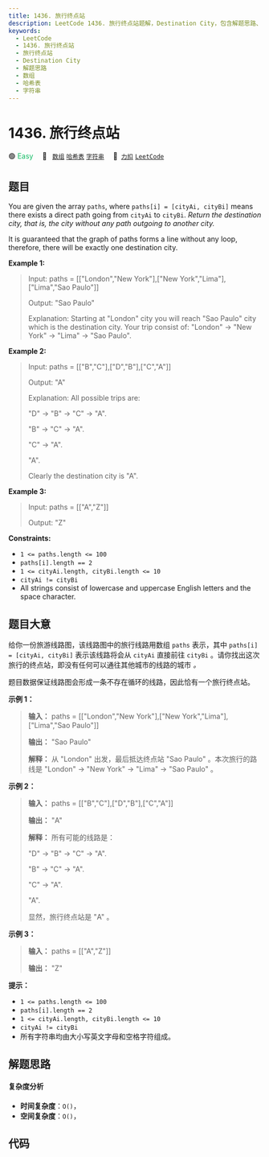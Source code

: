 ```yaml
---
title: 1436. 旅行终点站
description: LeetCode 1436. 旅行终点站题解，Destination City，包含解题思路、复杂度分析以及完整的 JavaScript 代码实现。
keywords:
  - LeetCode
  - 1436. 旅行终点站
  - 旅行终点站
  - Destination City
  - 解题思路
  - 数组
  - 哈希表
  - 字符串
---
```


# 1436. 旅行终点站

🟢 <font color=#15bd66>Easy</font>&emsp; 🔖&ensp; [`数组`](/tag/array.md) [`哈希表`](/tag/hash-table.md) [`字符串`](/tag/string.md)&emsp; 🔗&ensp;[`力扣`](https://leetcode.cn/problems/destination-city) [`LeetCode`](https://leetcode.com/problems/destination-city)

## 题目

You are given the array `paths`, where `paths[i] = [cityAi, cityBi]` means
there exists a direct path going from `cityAi` to `cityBi`. _Return the
destination city, that is, the city without any path outgoing to another
city._

It is guaranteed that the graph of paths forms a line without any loop,
therefore, there will be exactly one destination city.



**Example 1:**

> Input: paths = [["London","New York"],["New York","Lima"],["Lima","Sao Paulo"]]
> 
> Output: "Sao Paulo" 
> 
> Explanation: Starting at "London" city you will reach "Sao Paulo" city which is the destination city. Your trip consist of: "London" -> "New York" -> "Lima" -> "Sao Paulo".

**Example 2:**

> Input: paths = [["B","C"],["D","B"],["C","A"]]
> 
> Output: "A"
> 
> Explanation: All possible trips are: 
> 
> "D" -> "B" -> "C" -> "A". 
> 
> "B" -> "C" -> "A". 
> 
> "C" -> "A". 
> 
> "A". 
> 
> Clearly the destination city is "A".

**Example 3:**

> Input: paths = [["A","Z"]]
> 
> Output: "Z"

**Constraints:**

  * `1 <= paths.length <= 100`
  * `paths[i].length == 2`
  * `1 <= cityAi.length, cityBi.length <= 10`
  * `cityAi != cityBi`
  * All strings consist of lowercase and uppercase English letters and the space character.


## 题目大意

给你一份旅游线路图，该线路图中的旅行线路用数组 `paths` 表示，其中 `paths[i] = [cityAi, cityBi]` 表示该线路将会从
`cityAi` 直接前往 `cityBi` 。请你找出这次旅行的终点站，即没有任何可以通往其他城市的线路的城市 _。_

题目数据保证线路图会形成一条不存在循环的线路，因此恰有一个旅行终点站。



**示例 1：**

> 
> 
> 
> 
> 
> **输入：** paths = [["London","New York"],["New York","Lima"],["Lima","Sao Paulo"]]
> 
> **输出：** "Sao Paulo" 
> 
> **解释：** 从 "London" 出发，最后抵达终点站 "Sao Paulo" 。本次旅行的路线是 "London" -> "New York" -> "Lima" -> "Sao Paulo" 。
> 
> 

**示例 2：**

> 
> 
> 
> 
> 
> **输入：** paths = [["B","C"],["D","B"],["C","A"]]
> 
> **输出：** "A"
> 
> **解释：** 所有可能的线路是：
> 
> "D" -> "B" -> "C" -> "A". 
> 
> "B" -> "C" -> "A". 
> 
> "C" -> "A". 
> 
> "A". 
> 
> 显然，旅行终点站是 "A" 。
> 
> 

**示例 3：**

> 
> 
> 
> 
> 
> **输入：** paths = [["A","Z"]]
> 
> **输出：** "Z"
> 
> 



**提示：**

  * `1 <= paths.length <= 100`
  * `paths[i].length == 2`
  * `1 <= cityAi.length, cityBi.length <= 10`
  * `cityAi != cityBi`
  * 所有字符串均由大小写英文字母和空格字符组成。


## 解题思路

#### 复杂度分析

- **时间复杂度**：`O()`，
- **空间复杂度**：`O()`，

## 代码

```javascript

```